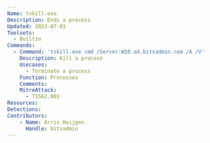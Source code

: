 ```yaml
---
Name: tskill.exe
Description: Ends a process
Updated: 2023-07-01
Toolsets:
  - Builtin
Commands:
  - Command: 'tskill.exe cmd /Server:W10.ad.bitsadmin.com /A /V'
    Description: Kill a process
    Usecases:
      - Terminate a process
    Function: Processes
    Comments:
    MitreAttack:
      - T1562.001
Resources:
Detections:
Contributors:
    - Name: Arris Huijgen
      Handle: bitsadmin
---
```

